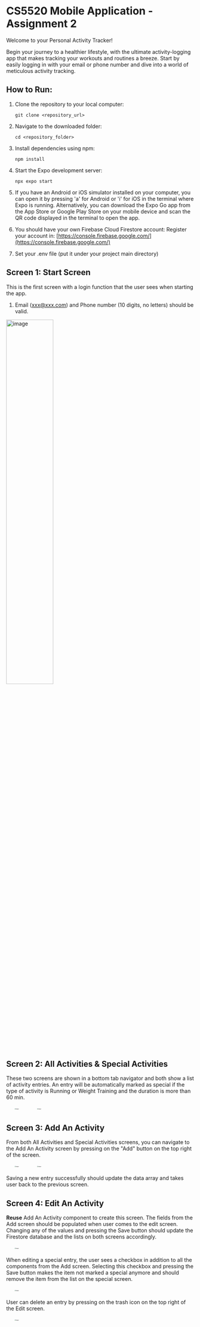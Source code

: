 # CS5520 Mobile Application - Assignment 2
Welcome to your Personal Activity Tracker!

Begin your journey to a healthier lifestyle, with the ultimate activity-logging app that makes tracking your workouts and routines a breeze. Start by easily logging in with your email or phone number and dive into a world of meticulous activity tracking.

## How to Run:
1. Clone the repository to your local computer:
   ```
   git clone <repository_url>
   ```
2. Navigate to the downloaded folder:
   ```
   cd <repository_folder>
   ```
3. Install dependencies using npm:
   ```
   npm install
   ```
4. Start the Expo development server:
   ```
   npx expo start
   ```
5. If you have an Android or iOS simulator installed on your computer, you can open it by pressing 'a' for Android or 'i' for iOS in the terminal where Expo is running. Alternatively, you can download the Expo Go app from the App Store or Google Play Store on your mobile device and scan the QR code displayed in the terminal to open the app.
   
6. You should have your own Firebase Cloud Firestore account:
   Register your account in: [https://console.firebase.google.com/](https://console.firebase.google.com/)

7. Set your .env file (put it under your project main directory)

## Screen 1: Start Screen
This is the first screen with a login function that the user sees when starting the app.
1. Email (xxx@xxx.com) and Phone number (10 digits, no letters) should be valid.
   
<div>
    <img src="https://github.com/yiyina/cs5520-sp24-A2/assets/55360195/fdc8b365-5691-49dd-b176-fd83d3cf6696" alt="image" width="50%">
</div>

## Screen 2: All Activities & Special Activities
These two screens are shown in a bottom tab navigator and both show a list of activity entries. An entry will be automatically marked as special if the type of activity is Running or Weight Training and the duration is more than 60 min.

<img src="https://github.com/yiyina/cs5520-sp24-A2/assets/55360195/5a36c8d9-33bf-4c5f-8700-b8a2c48dcef7" alt="image" style="transform: scale(0.2);">
<img src="https://github.com/yiyina/cs5520-sp24-A2/assets/55360195/b729594a-14d9-469f-9179-c462d83d11f6" alt="image" style="transform: scale(0.2);">

## Screen 3: Add An Activity
From both All Activities and Special Activities screens, you can navigate to the Add An Activity screen by pressing on the "Add" button on the top right of the screen. 

<img src="https://github.com/yiyina/cs5520-sp24-A2/assets/55360195/cb5ac124-598a-4e3b-aa60-4980d85a8a35" alt="image" style="transform: scale(0.2);">
<img src="https://github.com/yiyina/cs5520-sp24-A2/assets/55360195/06d8b144-8972-4ba0-8660-3f1c1a534435" alt="image" style="transform: scale(0.2);">

Saving a new entry successfully should update the data array and takes user back to the previous screen.

## Screen 4: Edit An Activity
**Reuse** Add An Activity component to create this screen. The fields from the Add screen should be populated when user comes to the edit screen. Changing any of the values and pressing the Save button should update the Firestore database and the lists on both screens accordingly.

<img src="https://github.com/yiyina/cs5520-sp24-A2/assets/55360195/d20a1294-6e4a-4270-8b6b-0cc7a0d49dc0" alt="image" style="transform: scale(0.2);">

When editing a special entry, the user sees a checkbox in addition to all the components from the Add screen. Selecting this checkbox and pressing the Save button makes the item not marked a special anymore and should remove the item from the list on the special screen.

<img src="https://github.com/yiyina/cs5520-sp24-A2/assets/55360195/c998e497-c102-4753-87f9-72cc0b92b06d" alt="image" style="transform: scale(0.2);">

User can delete an entry by pressing on the trash icon on the top right of the Edit screen.

<img src="https://github.com/yiyina/cs5520-sp24-A2/assets/55360195/d3f8c371-8535-4341-b7a4-beb006a41d3b" alt="image" style="transform: scale(0.2);">

